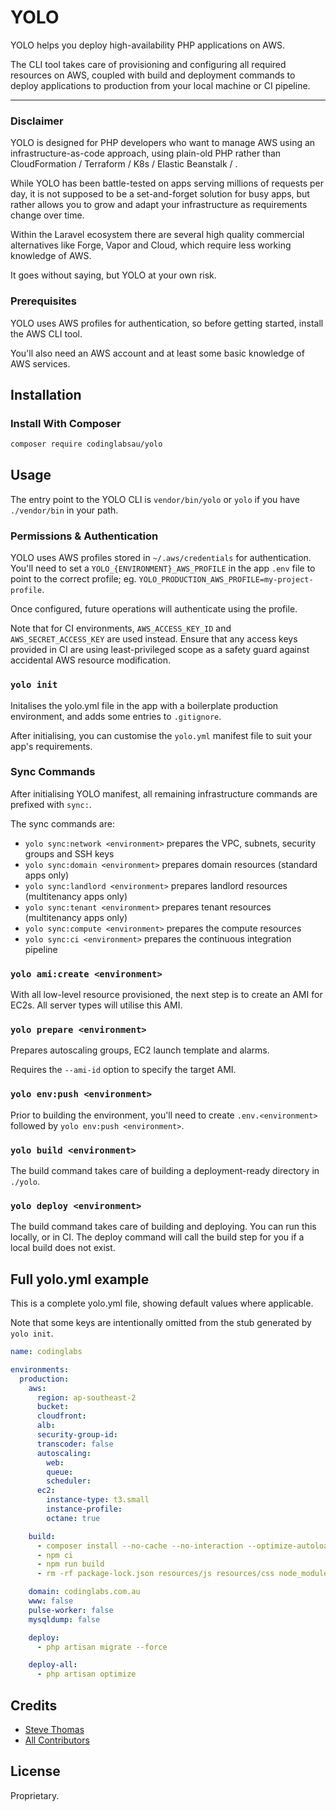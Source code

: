 # YOLO

YOLO helps you deploy high-availability PHP applications on AWS.

The CLI tool takes care of provisioning and configuring all required resources on AWS, coupled with build and deployment
commands to deploy applications to production from your local machine or CI pipeline.

___

### Disclaimer

YOLO is designed for PHP developers who want to manage AWS using an infrastructure-as-code approach, using plain-old PHP
rather than CloudFormation / Terraform / K8s / Elastic Beanstalk / <some-other-exotic-alternative>.

While YOLO has been battle-tested on apps serving millions of requests per day, it is not supposed to be a
set-and-forget solution for busy apps, but rather allows you to grow and adapt your infrastructure as requirements
change over time.

Within the Laravel ecosystem there are several high quality commercial alternatives like Forge, Vapor and Cloud, which
require less working knowledge of AWS.

It goes without saying, but YOLO at your own risk.

### Prerequisites

YOLO uses AWS profiles for authentication, so before getting started, install the AWS CLI tool.

You'll also need an AWS account and at least some basic knowledge of AWS services.

## Installation

### Install With Composer

```bash
composer require codinglabsau/yolo
```

## Usage

The entry point to the YOLO CLI is `vendor/bin/yolo` or `yolo` if you have `./vendor/bin` in your path.

### Permissions & Authentication

YOLO uses AWS profiles stored in `~/.aws/credentials` for authentication. You'll need to set a
`YOLO_{ENVIRONMENT}_AWS_PROFILE` in the app `.env` file to point to the correct profile; eg.
`YOLO_PRODUCTION_AWS_PROFILE=my-project-profile`.

Once configured, future operations will authenticate using the profile.

Note that for CI environments, `AWS_ACCESS_KEY_ID` and `AWS_SECRET_ACCESS_KEY` are used instead. Ensure that any access
keys provided in CI are using least-privileged scope as a safety guard against accidental AWS resource modification.

### `yolo init`

Initalises the yolo.yml file in the app with a boilerplate production environment, and adds some entries to
`.gitignore`.

After initialising, you can customise the `yolo.yml` manifest file to suit your app's requirements.

### Sync Commands

After initialising YOLO manifest, all remaining infrastructure commands are prefixed with `sync:`.

The sync commands are:

- `yolo sync:network <environment>` prepares the VPC, subnets, security groups and SSH keys
- `yolo sync:domain <environment>` prepares domain resources (standard apps only)
- `yolo sync:landlord <environment>` prepares landlord resources (multitenancy apps only)
- `yolo sync:tenant <environment>` prepares tenant resources (multitenancy apps only)
- `yolo sync:compute <environment>` prepares the compute resources
- `yolo sync:ci <environment>` prepares the continuous integration pipeline

### `yolo ami:create <environment>`

With all low-level resource provisioned, the next step is to create an AMI for EC2s. All server types will utilise this
AMI.

### `yolo prepare <environment>`

Prepares autoscaling groups, EC2 launch template and alarms.

Requires the `--ami-id` option to specify the target AMI.

### `yolo env:push <environment>`

Prior to building the environment, you'll need to create `.env.<environment>` followed by `yolo env:push <environment>`.

### `yolo build <environment>`

The build command takes care of building a deployment-ready directory in `./yolo`.

### `yolo deploy <environment>`

The build command takes care of building and deploying. You can run this locally, or in CI. The deploy command will call
the build step for you if a local build does not exist.

## Full yolo.yml example

This is a complete yolo.yml file, showing default values where applicable.

Note that some keys are intentionally omitted from the stub generated by `yolo init`.

```yaml
name: codinglabs

environments:
  production:
    aws:
      region: ap-southeast-2
      bucket:
      cloudfront:
      alb:
      security-group-id:
      transcoder: false
      autoscaling:
        web:
        queue:
        scheduler:
      ec2:
        instance-type: t3.small
        instance-profile:
        octane: true

    build:
      - composer install --no-cache --no-interaction --optimize-autoloader --no-progress --classmap-authoritative --no-dev
      - npm ci
      - npm run build
      - rm -rf package-lock.json resources/js resources/css node_modules database/seeders database/factories resources/seeding

    domain: codinglabs.com.au
    www: false
    pulse-worker: false
    mysqldump: false

    deploy:
      - php artisan migrate --force

    deploy-all:
      - php artisan optimize
```

## Credits

- [Steve Thomas](https://github.com/stevethomas)
- [All Contributors](https://github.com/codinglabsau/yolo/contributors)

## License

Proprietary.
